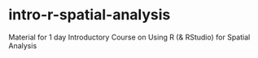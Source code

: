 # intro-r-spatial-analysis
Material for 1 day Introductory Course on Using R (&amp; RStudio) for Spatial Analysis
